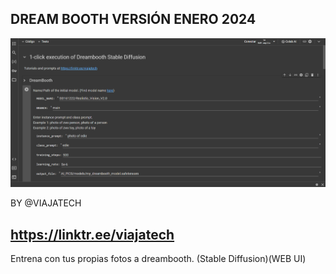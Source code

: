 DREAM BOOTH VERSIÓN ENERO 2024
---------------------------------

![](https://github.com/davidruizduarte/stablediffusion_webui/blob/main/Google%20Colab%20Dreambooth.png)

BY @VIAJATECH 

https://linktr.ee/viajatech
-------------
Entrena con tus propias fotos a dreambooth. (Stable Diffusion)(WEB UI)
